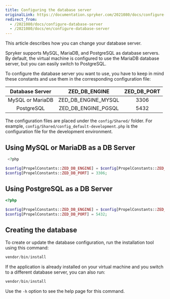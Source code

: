 ```yaml
---
title: Configuring the database server
originalLink: https://documentation.spryker.com/2021080/docs/configure-database-server
redirect_from:
  - /2021080/docs/configure-database-server
  - /2021080/docs/en/configure-database-server
---
```


This article describes how you can change your database server.

Spryker supports MySQL, MariaDB, and PostgreSQL as database servers. By default, the virtual machine is configured to use the MariaDB database server, but you can easily switch to PostgreSQL.

To configure the database server you want to use, you have to keep in mind these constants and use them in the corresponding configuration file:

| Database Server |    ZED_DB_ENGINE    | ZED_DB_PORT |
| :-------------: | :-----------------: | :---------: |
| MySQL or MariaDB | ZED_DB_ENGINE_MYSQL |    3306     |
| PostgreSQL | ZED_DB_ENGINE_PGSQL |    5432     |

The configuration files are placed under the `config/Shared/` folder. For example, `config/Shared/config_default-development.php` is the configuration file for the development environment.


## Using MySQL or MariaDB as a DB Server

```php
 <?php

$config[PropelConstants::ZED_DB_ENGINE] = $config[PropelConstants::ZED_DB_ENGINE_MYSQL];
$config[PropelConstants::ZED_DB_PORT] = 3306;
```

## Using PostgreSQL as a DB Server

```php
<?php

$config[PropelConstants::ZED_DB_ENGINE] = $config[PropelConstants::ZED_DB_ENGINE_PGSQL];
$config[PropelConstants::ZED_DB_PORT] = 5432;
```

## Creating the database

To create or update the database configuration, run the installation tool using this command:

```php
vendor/bin/install
```

If the application is already installed on your virtual machine and you switch to a different database server, you can also run:

```php
vendor/bin/install
```

Use the `-h` option to see the help page for this command.
